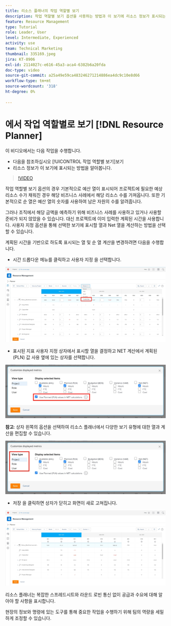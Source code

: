 ```yaml
---
title: 리소스 플래너의 작업 역할별 보기
description: 작업 역할별 보기 옵션을 사용하는 방법과 이 보기에 리소스 정보가 표시되는 방법을 참조하십시오.
feature: Resource Management
type: Tutorial
role: Leader, User
level: Intermediate, Experienced
activity: use
team: Technical Marketing
thumbnail: 335169.jpeg
jira: KT-8906
exl-id: 2114027c-e616-45a3-aca4-6382b6a20fda
doc-type: video
source-git-commit: a25a49e59ca483246271214886ea4dc9c10e8d66
workflow-type: tm+mt
source-wordcount: '318'
ht-degree: 0%

---
```


# 에서 작업 역할별로 보기 [!DNL Resource Planner]

이 비디오에서는 다음 작업을 수행합니다.

* 다음을 참조하십시오 [!UICONTROL 작업 역할별 보기]보기
* 리소스 정보가 이 보기에 표시되는 방법을 알아봅니다.


>[!VIDEO](https://video.tv.adobe.com/v/335169/?quality=12&learn=on)

작업 역할별 보기 옵션의 경우 기본적으로 예산 열이 표시되어 프로젝트에 필요한 예상 리소스 수가 채워진 경우 해당 비즈니스 사례에서 해당 리소스 수를 가져옵니다. 또한 기본적으로 순 열은 예산 열의 숫자를 사용하여 남은 자원의 수를 알려줍니다.

그러나 조직에서 해당 금액을 예측하기 위해 비즈니스 사례를 사용하고 있거나 사용할 준비가 되지 않았을 수 있습니다. 대신 프로젝트에 이미 입력한 계획된 시간을 사용합니다. 사용자 지정 옵션을 통해 선택한 보기에 표시할 열과 Net 열을 계산하는 방법을 선택할 수 있습니다.

계획된 시간을 기반으로 하도록 표시되는 열 및 순 열 계산을 변경하려면 다음을 수행합니다.

* 시간 드롭다운 메뉴를 클릭하고 사용자 지정 을 선택합니다.

![드롭다운 메뉴의 옵션 맞춤화](assets/NetHours01.png)

* 표시된 지표 사용자 지정 상자에서 표시할 열을 결정하고 NET 계산에서 계획된(PLN) 값 사용 옆에 있는 상자를 선택합니다.

![NET 계산 옵션에서 계획된 값 사용](assets/NetHours02.png)

**참고**: 상자 왼쪽의 옵션을 선택하여 리소스 플래너에서 다양한 보기 유형에 대한 열과 계산을 편집할 수 있습니다.

![보기 유형 옵션](assets/NetHours03.jpg)

* 저장 을 클릭하면 상자가 닫히고 화면이 새로 고쳐집니다.

![리소스 플래너 도구](assets/NetHours04.jpg)

리소스 플래너는 복잡한 스프레드시트와 라운드 로빈 통신 없이 공급과 수요에 대해 알아야 할 사항을 표시합니다.

현장의 정보와 명령에 있는 도구를 통해 중요한 작업을 수행하기 위해 팀의 역량을 세밀하게 조정할 수 있습니다.

